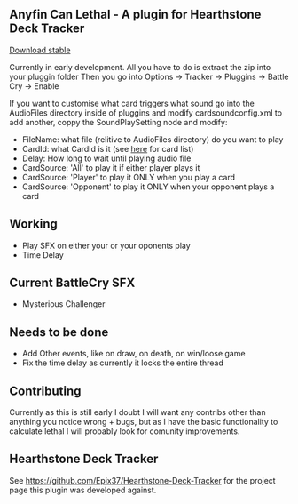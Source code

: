 ## Anyfin Can Lethal - A plugin for Hearthstone Deck Tracker

[Download stable](https://github.com/falconmick/BattleCryPluggin/raw/master/dist/BattleCryPlugin%20v0.0.3.zip)

Currently in early development. All you have to do is extract the zip into your pluggin folder
Then you go into Options -> Tracker -> Pluggins -> Battle Cry -> Enable

If you want to customise what card triggers what sound go into the AudioFiles directory inside of pluggins and modify cardsoundconfig.xml
to add another, coppy the SoundPlaySetting node and modify:
* FileName: what file (relitive to AudioFiles directory) do you want to play
* CardId: what CardId is it (see [here](https://github.com/falconmick/BattleCryPluggin/raw/master/dist/cardDB.enUS.xml) for card list)
* Delay: How long to wait until playing audio file
* CardSource: 'All' to play it if either player plays it
* CardSource: 'Player' to play it ONLY when you play a card
* CardSource: 'Opponent' to play it ONLY when your opponent plays a card

## Working

* Play SFX on either your or your oponents play
* Time Delay

## Current BattleCry SFX

* Mysterious Challenger

## Needs to be done

* Add Other events, like on draw, on death, on win/loose game
* Fix the time delay as currently it locks the entire thread

## Contributing

Currently as this is still early I doubt I will want any contribs other than anything you notice wrong + bugs, but as I have the basic functionality to calculate lethal I will probably look for comunity improvements.

## Hearthstone Deck Tracker
See https://github.com/Epix37/Hearthstone-Deck-Tracker for the project page this plugin was developed against.